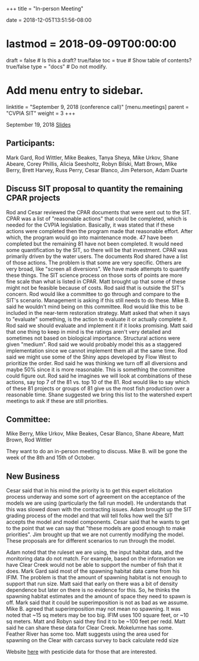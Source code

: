 +++
title = "In-person Meeting"

date = 2018-12-05T13:51:56-08:00
# lastmod = 2018-09-09T00:00:00

draft = false  # Is this a draft? true/false
toc = true  # Show table of contents? true/false
type = "docs"  # Do not modify.

# Add menu entry to sidebar.
linktitle = "September 9, 2018 (conference call)"
[menu.meetings]
  parent = "CVPIA SIT"
  weight = 3
+++

September 19, 2018 [Slides](https://s3-us-west-2.amazonaws.com/cvpia-meeting-slides/September+2018+meeting.pptx)

## Participants:
Mark Gard, Rod Wittler, Mike Beakes, Tanya Sheya, Mike Urkov, Shane Abeare, Corey Phillis, Alicia Seesholtz, Robyn Bilski, Matt Brown, Mike Berry, Brett Harvey, Russ Perry, Cesar Blanco, Jim Peterson, Adam Duarte

## Discuss SIT proposal to quantity the remaining CPAR projects

Rod and Cesar reviewed the CPAR documents that were sent out to the SIT. CPAR was a list of &quot;reasonable actions&quot; that could be completed, which is needed for the CVPIA legislation. Basically, it was stated that if these actions were completed then the program made that reasonable effort. After which, the program would go into maintenance mode. 47 have been completed but the remaining 81 have not been completed. It would need some quantification by the SIT, so there will be that investment. CPAR was primarily driven by the water users. The documents Rod shared have a list of those actions. The problem is that some are very specific. Others are very broad, like &quot;screen all diversions&quot;. We have made attempts to quantify these things. The SIT science process on those sorts of points are more fine scale than what is listed in CPAR. Matt brought up that some of these might not be feasible because of costs. Rod said that is outside the SIT&#39;s concern. Rod would like a committee to go through and compare to the SIT&#39;s scenario. Management is asking if this still needs to do these. Mike B. said he wouldn&#39;t mind being on this committee. Rod would like this to be included in the near-term restoration strategy. Matt asked that when it says to &quot;evaluate&quot; something, is the action to evaluate it or actually complete it. Rod said we should evaluate and implement it if it looks promising. Matt said that one thing to keep in mind is the ratings aren&#39;t very detailed and sometimes not based on biological importance. Structural actions were given &quot;medium&quot;. Rod said we would probably model this as a staggered implementation since we cannot implement them all at the same time. Rod said we might use some of the Shiny apps developed by Flow West to prioritize the order. Rod said he was thinking we turn off all diversions and maybe 50% since it is more reasonable. This is something the committee could figure out. Rod said he imagines we will look at combinations of these actions, say top 7 of the 81 vs. top 10 of the 81. Rod would like to say which of these 81 projects or groups of 81 give us the most fish production over a reasonable time. Shane suggested we bring this list to the watershed expert meetings to ask if these are still priorities.

## Committee:
Mike Berry, Mike Urkov, Mike Beakes, Cesar Blanco, Shane Abeare, Matt Brown, Rod Wittler

They want to do an in-person meeting to discuss. Mike B. will be gone the week of the 8th and 15th of October.

## New Business

Cesar said that in his mind the priority is to get this expert elicitation process underway and some sort of agreement on the acceptance of the models we are using (particularly the fall run model). He understands that this was slowed down with the contracting issues. Adam brought up the SIT grading process of the model and that will tell folks how well the SIT accepts the model and model components. Cesar said that he wants to get to the point that we can say that &quot;these models are good enough to make priorities&quot;. Jim brought up that we are not currently modifying the model. These proposals are for different scenarios to run through the model.

Adam noted that the ruleset we are using, the input habitat data, and the monitoring data do not match. For example, based on the information we have Clear Creek would not be able to support the number of fish that it does. Mark Gard said most of the spawning habitat data came from his IFIM. The problem is that the amount of spawning habitat is not enough to support that run size. Matt said that early on there was a bit of density dependence but later on there is no evidence for this. So, he thinks the spawning habitat estimates and the amount of space they need to spawn is off. Mark said that it could be superimposition is not as bad as we assume. Mike B. agreed that superimposition may not mean no spawning. It was noted that ~15 sq meters may be too big. IFIM uses 100 square feet, or ~10 sq meters. Matt and Robyn said they find it to be ~100 feet per redd. Matt said he can share these data for Clear Creek. Mokelumne has some. Feather River has some too. Matt suggests using the area used for spawning on the Clear with carcass survey to back calculate redd size

Website [here](https://cida.usgs.gov/warp/home/) with pesticide data for those that are interested. 